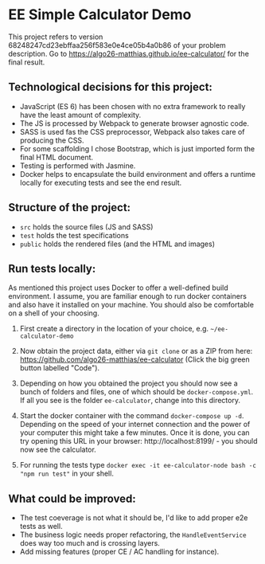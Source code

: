 # EE Simple Calculator Demo

This project refers to version 68248247cd23ebffaa256f583e0e4ce05b4a0b86 of your problem description.
Go to https://algo26-matthias.github.io/ee-calculator/ for the final result.

Technological decisions for this project:
-
- JavaScript (ES 6) has been chosen with no extra framework to really have the least amount of complexity.
- The JS is processed by Webpack to generate browser agnostic code.
- SASS is used fas the CSS preprocessor, Webpack also takes care of producing the CSS.
- For some scaffolding I chose Bootstrap, which is just imported form the final HTML document. 
- Testing is performed with Jasmine.
- Docker helps to encapsulate the build environment and offers a runtime locally for executing tests and see the end result.

Structure of the project:
-
- ``src`` holds the source files (JS and SASS)
- ``test`` holds the test specifications
- ``public`` holds the rendered files (and the HTML and images)

Run tests locally:
-
As mentioned this project uses Docker to offer a well-defined build environment. I assume, you are familiar enough to run 
docker containers and also have it installed on your machine. You should also be comfortable on a shell of your choosing.

1. First create a directory in the location of your choice, e.g. 
``~/ee-calculator-demo``

2. Now obtain the project data, either via ``git clone`` or as a 
ZIP from here: https://github.com/algo26-matthias/ee-calculator (Click the big green button labelled "Code").

3. Depending on how you obtained the project you should now see a bunch of folders and files, one of which should be ``docker-compose.yml``.
If all you see is the folder ``ee-calculator``, change into this directory.

4. Start the docker container with the command ``docker-compose up -d``. Depending on the speed of your 
internet connection and the power of your computer this might take a few minutes. Once it is done, you 
can try opening this URL in your browser: http://localhost:8199/ - you should now see the calculator.

5. For running the tests type ``docker exec -it ee-calculator-node bash -c "npm run test"`` in your shell.

What could be improved:
-
- The test coeverage is not what it should be, I'd like to add proper e2e tests as well.
- The business logic needs proper refactoring, the ``HandleEventService`` does way too much and is crossing layers.
- Add missing features (proper CE / AC handling for instance).
